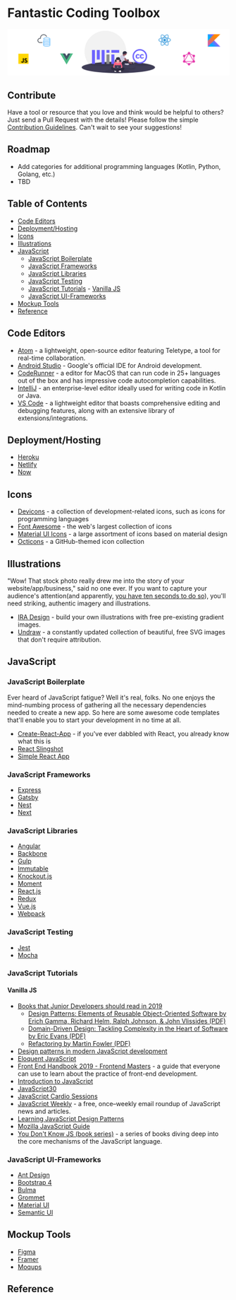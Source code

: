 # Fantastic Coding Toolbox

<p align="center">
      <img src="Fantastic-coding-tools-cover.png" alt="Fantastic-Coding-Tools"/>
</p>

<div class="nav">
      
## Contribute

Have a tool or resource that you love and think would be helpful to others? Just send a Pull Request with the details! Please follow the simple [Contribution Guidelines](https://github.com/LisaDziuba/Awesome-Design-Tools/blob/master/Contribution_Guidelines.md). Can't wait to see your suggestions!

## Roadmap

* Add categories for additional programming languages (Kotlin, Python, Golang, etc.)
* TBD

## Table of Contents

- [Code Editors](#code-editors)
- [Deployment/Hosting](#deployment-hosting)
- [Icons](#icons)
- [Illustrations](#illustrations)
- [JavaScript](#javascript)
  - [JavaScript Boilerplate](#javascript-boilerplate)
  - [JavaScript Frameworks](#javascript-frameworks)
  - [JavaScript Libraries](#javascript-libraries)
  - [JavaScript Testing](#javascript-testing)
  - [JavaScript Tutorials](#javascript-tutorials)
        - [Vanilla JS](#vt)
  - [JavaScript UI-Frameworks](#javascript-ui-frameworks)
- [Mockup Tools](#mockup-tools)
- [Reference](#reference)

</div>

<main>

<article id="code-editors">

## Code Editors

* [Atom](https://atom.io/) - a lightweight, open-source editor featuring Teletype, a tool for real-time collaboration.
* [Android Studio](https://developer.android.com/studio/) - Google's official IDE for Android development.
* [CodeRunner](https://coderunnerapp.com/) - a editor for MacOS that can run code in 25+ languages out of the box and has impressive code autocompletion capabilities.
* [IntelliJ](https://www.jetbrains.com/idea/) - an enterprise-level editor ideally used for writing code in Kotlin or Java.
* [VS Code](https://code.visualstudio.com/) - a lightweight editor that boasts comprehensive editing and debugging features, along with an extensive library of extensions/integrations. 

</article>

<article id="deployment-hosting">

## Deployment/Hosting

* [Heroku](https://www.heroku.com/)
* [Netlify](https://www.netlify.com/)
* [Now](https://zeit.co/now)

</article>

<article id="icons">

## Icons

* [Devicons](https://vorillaz.github.io/devicons/#/main) - a collection of development-related icons, such as icons for programming languages
* [Font Awesome](https://fontawesome.com/) - the web's largest collection of icons
* [Material UI Icons](https://material-ui.com/style/icons/) - a large assortment of icons based on material design
* [Octicons](https://octicons.github.com/) - a GitHub-themed icon collection

</article>

<article id="illustrations">

## Illustrations

"Wow! That stock photo really drew me into the story of your website/app/business," said no one ever. If you want to capture your audience's attention(and apparently, [you have ten seconds to do so](http://overit.com/blog/illustration-benefits)), you'll need striking, authentic imagery and illustrations. 

* [IRA Design](https://iradesign.io/) - build your own illustrations with free pre-existing gradient images.
* [Undraw](https://undraw.co/) - a constantly updated collection of beautiful, free SVG images that don't require attribution.

</article>

<article id="javascript">

## JavaScript

</article>

<article id="javascript-boilerplate">

### JavaScript Boilerplate

Ever heard of JavaScript fatigue? Well it's real, folks. No one enjoys the mind-numbing process of gathering all the necessary dependencies needed to create a new app. So here are some awesome code templates that'll enable you to start your development in no time at all.

* [Create-React-App](https://github.com/facebook/create-react-app) - if you've ever dabbled with React, you already know what this is
* [React Slingshot](https://github.com/coryhouse/react-slingshot)
* [Simple React App](https://github.com/Kornil/simple-react-app)

</article>

<article id="jf">

### JavaScript Frameworks

* [Express](http://expressjs.com/)
* [Gatsby](http://gatsbyjs.org/)
* [Nest](https://nestjs.com/)
* [Next](https://nextjs.org/)

</article>

<article id="jl">

### JavaScript Libraries

* [Angular](https://angular.io/)
* [Backbone](https://backbonejs.org/)
* [Gulp](https://gulpjs.com/)
* [Immutable](https://github.com/immutable-js/immutable-js)
* [Knockout.js](https://knockoutjs.com/)
* [Moment](https://momentjs.com/)
* [React.js](https://reactjs.org/)
* [Redux](https://redux.js.org/)
* [Vue.js](https://vuejs.org/)
* [Webpack](https://webpack.js.org/)

</article>

<article id="jt">

### JavaScript Testing

* [Jest](https://jestjs.io/)
* [Mocha](https://mochajs.org/)

</article>

<article id="jts">

### JavaScript Tutorials

</article>

<article id="vt">

#### Vanilla JS

* [Books that Junior Developers should read in 2019](https://medium.freecodecamp.org/9-books-for-junior-developers-in-2019-e41fc7ecc586)
  * [Design Patterns: Elements of Reusable Object-Oriented Software by Erich Gamma, Richard Helm, Ralph Johnson, & John Vlissides (PDF)](https://sophia.javeriana.edu.co/~cbustaca/docencia/DSBP-2018-01/recursos/Erich%20Gamma,%20Richard%20Helm,%20Ralph%20Johnson,%20John%20M.%20Vlissides-Design%20Patterns_%20Elements%20of%20Reusable%20Object-Oriented%20Software%20%20-Addison-Wesley%20Professional%20%281994%29.pdf)
  * [Domain-Driven Design: Tackling Complexity in the Heart of Software by Eric Evans (PDF)](https://github.com/ZilvinasKucinskas/FRP-EventSourcing/blob/master/sources/xx735.Eric.Evans.Domaindriven.Design.Tackling.Complexity.in.the.Heart.of.Software.pdf)
  * [Refactoring by Martin Fowler (PDF)](https://www.csie.ntu.edu.tw/~r95004/Refactoring_improving_the_design_of_existing_code.pdf)
* [Design patterns in modern JavaScript development](https://levelup.gitconnected.com/design-patterns-in-modern-javascript-development-ec84d8be06ca)
* [Eloquent JavaScript](http://eloquentjavascript.net/)
* [Front End Handbook 2019 - Frontend Masters](https://frontendmasters.com/books/front-end-handbook/2019/) - a guide that everyone can use to learn about the practice of front-end development.
* [Introduction to JavaScript](https://learn.freecodecamp.org/javascript-algorithms-and-data-structures/basic-javascript)
* [JavaScript30](https://javascript30.com/)
* [JavaScript Cardio Sessions](https://www.youtube.com/playlist?list=PLillGF-Rfqbb4ZOnsNCIB-DnLuUrQjS_G)
* [JavaScript Weekly](https://javascriptweekly.com/) - a free, once–weekly email roundup of JavaScript news and articles.
* [Learning JavaScript Design Patterns](https://addyosmani.com/resources/essentialjsdesignpatterns/book/)
* [Mozilla JavaScript Guide](https://developer.mozilla.org/en-US/docs/Web/JavaScript/Guide)
* [You Don't Know JS (book series)](https://github.com/getify/You-Dont-Know-JS) - a series of books diving deep into the core mechanisms of the JavaScript language.

</article>

<article id="ju">

### JavaScript UI-Frameworks

* [Ant Design](https://ant.design/)
* [Bootstrap 4](https://v4-alpha.getbootstrap.com/)
* [Bulma](https://bulma.io/)
* [Grommet](https://v2.grommet.io/)
* [Material UI](http://material-ui.com/)
* [Semantic UI](https://semantic-ui.com/)

</article>

<article id="mockup-tools">

## Mockup Tools

* [Figma](https://www.figma.com/)
* [Framer](https://www.framer.com/)
* [Moqups](https://moqups.com/)

</article>

<article id="reference">

## Reference

</article>
